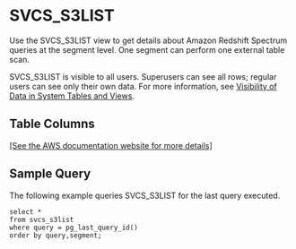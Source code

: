 # SVCS\_S3LIST<a name="r_SVCS_S3LIST"></a>

Use the SVCS\_S3LIST view to get details about Amazon Redshift Spectrum queries at the segment level\. One segment can perform one external table scan\.

SVCS\_S3LIST is visible to all users\. Superusers can see all rows; regular users can see only their own data\. For more information, see [Visibility of Data in System Tables and Views](c_visibility-of-data.md)\.

## Table Columns<a name="r_SVCS_S3LIST-table-columns"></a>

[\[See the AWS documentation website for more details\]](http://docs.aws.amazon.com/redshift/latest/dg/r_SVCS_S3LIST.html)

## Sample Query<a name="r_SVCS_S3LIST-sample-query"></a>

The following example queries SVCS\_S3LIST for the last query executed\.

```
select * 
from svcs_s3list 
where query = pg_last_query_id() 
order by query,segment;
```